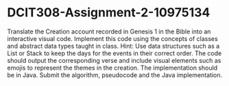 # DCIT308-Assignment-2-10975134
 
Translate the Creation account recorded in Genesis 1 in the Bible into an interactive visual code. Implement this code using the concepts of classes and abstract data types taught in class. Hint: Use data structures such as a List or Stack to keep the days for the events in their correct order. The code should output the corresponding verse and include visual elements such as emojis to represent the themes in the creation. The implementation should be in Java. Submit the algorithm, pseudocode and the Java implementation.